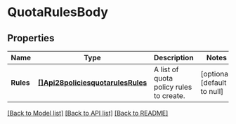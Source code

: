 # QuotaRulesBody

## Properties
Name | Type | Description | Notes
------------ | ------------- | ------------- | -------------
**Rules** | [**[]Api28policiesquotarulesRules**](api2.8policiesquotarules_rules.md) | A list of quota policy rules to create. | [optional] [default to null]

[[Back to Model list]](../README.md#documentation-for-models) [[Back to API list]](../README.md#documentation-for-api-endpoints) [[Back to README]](../README.md)

